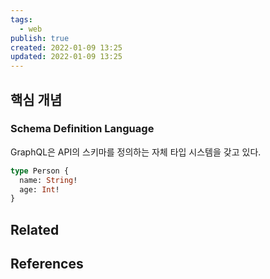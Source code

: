 ```yaml
---
tags:
  - web
publish: true
created: 2022-01-09 13:25
updated: 2022-01-09 13:25
---
```


## 핵심 개념

### Schema Definition Language

GraphQL은 API의 스키마를 정의하는 자체 타입 시스템을 갖고 있다.

```graphql
type Person {
  name: String!
  age: Int!
}
```

## Related

## References
